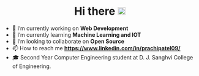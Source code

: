<h1 align="center"> Hi there <img src="https://raw.githubusercontent.com/NoobMahbub/NoobMahbub/main/Wave.gif" width="20vh" height:"20vh"/> </h1>


  - 🔭 I’m currently working on **Web Development** 
  - 🌱 I’m currently learning **Machine Learning and IOT**
  - 👯 I’m looking to collaborate on **Open Source**
  - 📫 How to reach me **https://www.linkedin.com/in/prachipatel09/**
  - 🎓 Second Year Computer Engineering student at D. J. Sanghvi College of Engineering.

